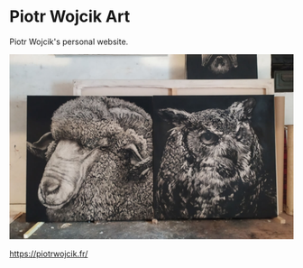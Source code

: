 # Piotr Wojcik Art

Piotr Wojcik's personal website.

![black and white paintings](assets/medias/medium/belierchouette.jpg)

https://piotrwojcik.fr/
